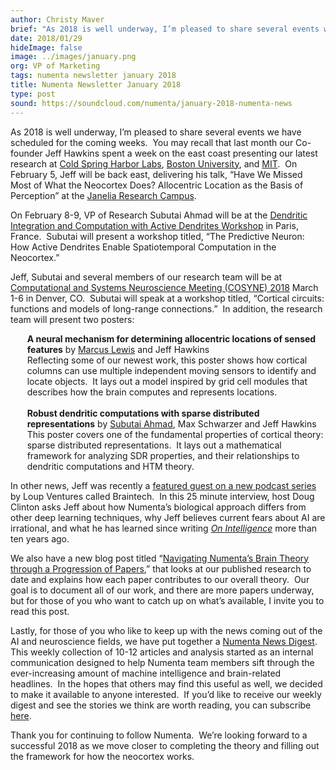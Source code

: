 ```yaml
---
author: Christy Maver
brief: "As 2018 is well underway, I’m pleased to share several events we have scheduled for the coming weeks.  You may recall that last month our Co-founder Jeff Hawkins spent a week on the east coast presenting our latest research at Cold Spring Harbor Labs, Boston University, and MIT.  On February 5, Jeff will be back east, delivering his talk, “Have We Missed Most of What the Neocortex Does? Allocentric Location as the Basis of Perception” at the Janelia Research Campus."
date: 2018/01/29
hideImage: false
image: ../images/january.png
org: VP of Marketing
tags: numenta newsletter january 2018
title: Numenta Newsletter January 2018
type: post
sound: https://soundcloud.com/numenta/january-2018-numenta-news
---
```


As 2018 is well underway, I’m pleased to share several events we have scheduled for the coming weeks.  You may recall that last month our Co-founder Jeff Hawkins spent a week on the east coast presenting our latest research at [Cold Spring Harbor Labs](https://numenta.com/events/2017/12/12/cold-spring-harbor-labs/), [Boston University](https://numenta.com/events/2017/12/13/boston-university/), and [MIT](https://numenta.com/events/2017/12/15/mit-center-for-brains/).  On February 5, Jeff will be back east, delivering his talk, “Have We Missed Most of What the Neocortex Does? Allocentric Location as the Basis of Perception” at the [Janelia Research Campus](http://numenta.com/events/2018/02/05/janelia-neurotheory-seminar/).  

On February 8-9, VP of Research Subutai Ahmad will be at the [Dendritic Integration and Computation with Active Dendrites Workshop](https://numenta.com/events/2018/02/08/dendrites-workshop/) in Paris, France.  Subutai will present a workshop titled, “The Predictive Neuron: How Active Dendrites Enable Spatiotemporal Computation in the Neocortex.”  

Jeff, Subutai and several members of our research team will be at [Computational and Systems Neuroscience Meeting (COSYNE) 2018](https://numenta.com/events/2018/03/01/cosyne-2018/) March 1-6 in Denver, CO.  Subutai will speak at a workshop titled, “Cortical circuits: functions and models of long-range connections.”  In addition, the research team will present two posters: <br/>

<span style="margin-left: 20pt; display:block">
<b>A neural mechanism for determining allocentric locations of sensed features</b> by <a href="https://twitter.com/mrcslws">Marcus Lewis</a> and Jeff Hawkins <br>
Reflecting some of our newest work, this poster shows how cortical columns can use multiple independent moving sensors to identify and locate objects.  It lays out a model inspired by grid cell modules that describes how the brain computes and represents locations.</span>
<br>
<span style="margin-left: 20pt; display:block">
<b>Robust dendritic computations with sparse distributed representations</b> by <a href="https://twitter.com/SubutaiAhmad">Subutai Ahmad</a>, Max Schwarzer and Jeff Hawkins <br>
This poster covers one of the fundamental properties of cortical theory: sparse distributed representations.  It lays out a mathematical framework for analyzing SDR properties, and their relationships to dendritic computations and HTM theory. </span>

In other news, Jeff was recently a [featured guest on a new podcast series](https://numenta.com/papers-videos-and-more/resources/jeff-hawkins-loup-ventures-braintech/) by Loup Ventures called Braintech.  In this 25 minute interview, host Doug Clinton asks Jeff about how Numenta’s biological approach differs from other deep learning techniques, why Jeff believes current fears about AI are irrational, and what he has learned since writing *[On Intelligence](https://numenta.com/papers-videos-and-more/resources/on-intelligence/)* more than ten years ago.

We also have a new blog post titled “[Navigating Numenta’s Brain Theory through a Progression of Papers](https://numenta.com/blog/2018/01/08/navigating-numenta-through-progression-of-papers/),” that looks at our published research to date and explains how each paper contributes to our overall theory.  Our goal is to document all of our work, and there are more papers underway, but for those of you who want to catch up on what’s available, I invite you to read this post.

Lastly, for those of you who like to keep up with the news coming out of the AI and neuroscience fields, we have put together a [Numenta News Digest](http://mailchi.mp/numenta/news-digest-1).  This weekly collection of 10-12 articles and analysis started as an internal communication designed to help Numenta team members sift through the ever-increasing amount of machine intelligence and brain-related headlines.  In the hopes that others may find this useful as well, we decided to make it available to anyone interested.  If you’d like to receive our weekly digest and see the stories we think are worth reading, you can subscribe [here](http://eepurl.com/dil9vH).

Thank you for continuing to follow Numenta.  We’re looking forward to a successful 2018 as we move closer to completing the theory and filling out the framework for how the neocortex works.
